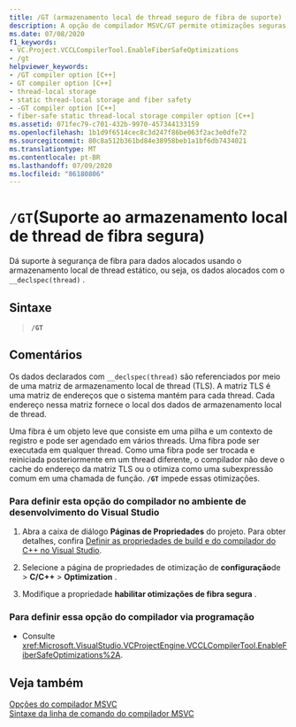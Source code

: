 ```yaml
---
title: /GT (armazenamento local de thread seguro de fibra de suporte)
description: A opção de compilador MSVC/GT permite otimizações seguras para dados de armazenamento local de thread.
ms.date: 07/08/2020
f1_keywords:
- VC.Project.VCCLCompilerTool.EnableFiberSafeOptimizations
- /gt
helpviewer_keywords:
- /GT compiler option [C++]
- GT compiler option [C++]
- thread-local storage
- static thread-local storage and fiber safety
- -GT compiler option [C++]
- fiber-safe static thread-local storage compiler option [C++]
ms.assetid: 071fec79-c701-432b-9970-457344133159
ms.openlocfilehash: 1b1d9f6514cec8c3d247f86be063f2ac3e0dfe72
ms.sourcegitcommit: 80c8a512b361bd84e38958beb1a1bf6db7434021
ms.translationtype: MT
ms.contentlocale: pt-BR
ms.lasthandoff: 07/09/2020
ms.locfileid: "86180806"
---
```

# <a name="gt-support-fiber-safe-thread-local-storage"></a>`/GT`(Suporte ao armazenamento local de thread de fibra segura)

Dá suporte à segurança de fibra para dados alocados usando o armazenamento local de thread estático, ou seja, os dados alocados com o `__declspec(thread)` .

## <a name="syntax"></a>Sintaxe

> **`/GT`**

## <a name="remarks"></a>Comentários

Os dados declarados com `__declspec(thread)` são referenciados por meio de uma matriz de armazenamento local de thread (TLS). A matriz TLS é uma matriz de endereços que o sistema mantém para cada thread. Cada endereço nessa matriz fornece o local dos dados de armazenamento local de thread.

Uma fibra é um objeto leve que consiste em uma pilha e um contexto de registro e pode ser agendado em vários threads. Uma fibra pode ser executada em qualquer thread. Como uma fibra pode ser trocada e reiniciada posteriormente em um thread diferente, o compilador não deve o cache do endereço da matriz TLS ou o otimiza como uma subexpressão comum em uma chamada de função. **`/GT`** impede essas otimizações.

### <a name="to-set-this-compiler-option-in-the-visual-studio-development-environment"></a>Para definir esta opção do compilador no ambiente de desenvolvimento do Visual Studio

1. Abra a caixa de diálogo **Páginas de Propriedades** do projeto. Para obter detalhes, confira [Definir as propriedades de build e do compilador do C++ no Visual Studio](../working-with-project-properties.md).

1. Selecione a página de propriedades de otimização de **configuração**de  >  **C/C++**  >  **Optimization** .

1. Modifique a propriedade **habilitar otimizações de fibra segura** .

### <a name="to-set-this-compiler-option-programmatically"></a>Para definir essa opção do compilador via programação

- Consulte <xref:Microsoft.VisualStudio.VCProjectEngine.VCCLCompilerTool.EnableFiberSafeOptimizations%2A>.

## <a name="see-also"></a>Veja também

[Opções do compilador MSVC](compiler-options.md)<br/>
[Sintaxe da linha de comando do compilador MSVC](compiler-command-line-syntax.md)
